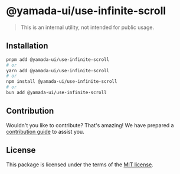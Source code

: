 # @yamada-ui/use-infinite-scroll

> This is an internal utility, not intended for public usage.

## Installation

```sh
pnpm add @yamada-ui/use-infinite-scroll
# or
yarn add @yamada-ui/use-infinite-scroll
# or
npm install @yamada-ui/use-infinite-scroll
# or
bun add @yamada-ui/use-infinite-scroll
```

## Contribution

Wouldn't you like to contribute? That's amazing! We have prepared a [contribution guide](https://github.com/yamada-ui/yamada-ui/blob/main/CONTRIBUTING.md) to assist you.

## License

This package is licensed under the terms of the
[MIT license](https://github.com/yamada-ui/yamada-ui/blob/main/LICENSE).
